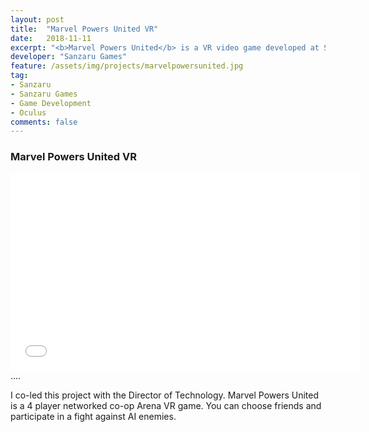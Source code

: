 ```yaml
---
layout: post
title:  "Marvel Powers United VR"
date:   2018-11-11
excerpt: "<b>Marvel Powers United</b> is a VR video game developed at Sanzaru Games"
developer: "Sanzaru Games"
feature: /assets/img/projects/marvelpowersunited.jpg
tag:
- Sanzaru
- Sanzaru Games
- Game Development
- Oculus
comments: false
---
```


### Marvel Powers United VR

<iframe width="560" height="315" src="//www.youtube.com/embed/xAvzIff_PCg"  frameborder="0"> </iframe>
....

I co-led this project with the Director of Technology. Marvel Powers United is a 4 player networked co-op Arena VR game. You can choose friends and participate in a fight against AI enemies.
